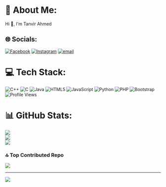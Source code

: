 # 💫 About Me:
Hi 👋, I'm Tanvir Ahmed


## 🌐 Socials:
[![Facebook](https://img.shields.io/badge/Facebook-%231877F2.svg?logo=Facebook&logoColor=white)](https://facebook.com/https://www.facebook.com/share/16buZsF87d/?mibextid=wwXIfr) [![Instagram](https://img.shields.io/badge/Instagram-%23E4405F.svg?logo=Instagram&logoColor=white)](https://instagram.com/minhaz_04) [![email](https://img.shields.io/badge/Email-D14836?logo=gmail&logoColor=white)](mailto:mdt818809@gmail.com) 

# 💻 Tech Stack:
![C++](https://img.shields.io/badge/c++-%2300599C.svg?style=for-the-badge&logo=c%2B%2B&logoColor=white) ![C](https://img.shields.io/badge/c-%2300599C.svg?style=for-the-badge&logo=c&logoColor=white) ![Java](https://img.shields.io/badge/java-%23ED8B00.svg?style=for-the-badge&logo=openjdk&logoColor=white) ![HTML5](https://img.shields.io/badge/html5-%23E34F26.svg?style=for-the-badge&logo=html5&logoColor=white) ![JavaScript](https://img.shields.io/badge/javascript-%23323330.svg?style=for-the-badge&logo=javascript&logoColor=%23F7DF1E) ![Python](https://img.shields.io/badge/python-3670A0?style=for-the-badge&logo=python&logoColor=ffdd54) ![PHP](https://img.shields.io/badge/php-%23777BB4.svg?style=for-the-badge&logo=php&logoColor=white) ![Bootstrap](https://img.shields.io/badge/bootstrap-%238511FA.svg?style=for-the-badge&logo=bootstrap&logoColor=white)
<img src="⁦https://komarev.com/ghpvc/?username=minhaz-42&label=Profile%20views&color=0e75b6&style=flat⁩" alt="Profile Views" />
# 📊 GitHub Stats:
![](https://github-readme-stats.vercel.app/api?username=minhaz-42&theme=rose&hide_border=false&include_all_commits=true&count_private=false)<br/>
![](https://nirzak-streak-stats.vercel.app/?user=minhaz-42&theme=rose&hide_border=false)<br/>
![](https://github-readme-stats.vercel.app/api/top-langs/?username=minhaz-42&theme=rose&hide_border=false&include_all_commits=true&count_private=false&layout=compact)

### 🔝 Top Contributed Repo
![](https://github-contributor-stats.vercel.app/api?username=minhaz-42&limit=5&theme=dark&combine_all_yearly_contributions=true)

---
[![](https://visitcount.itsvg.in/api?id=minhaz-42&icon=0&color=0)](https://visitcount.itsvg.in)

<!-- Proudly created with GPRM ( https://gprm.itsvg.in ) -->
